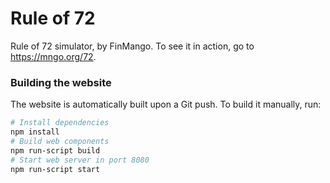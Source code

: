 # Rule of 72
Rule of 72 simulator, by FinMango. To see it in action, go to <https://mngo.org/72>.

### Building the website
The website is automatically built upon a Git push. To build it manually, run:
```sh
# Install dependencies
npm install
# Build web components
npm run-script build
# Start web server in port 8080
npm run-script start
```
